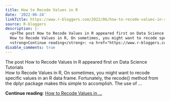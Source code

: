 ```yaml
---
title: How to Recode Values in R
date: '2022-06-24'
linkTitle: https://www.r-bloggers.com/2022/06/how-to-recode-values-in-r/
source: R-bloggers
description: |-
  <p>The post How to Recode Values in R appeared first on Data Science Tutorials<br />
  How to Recode Values in R, On sometimes, you might want to recode specific values in an R data frame. Fortunately, the recode() method from the dplyr package makes this simple to accomplish. The use of ...</p>
  <strong>Continue reading</strong>: <a href="https://www.r-bloggers.com/2022/06/how-to-recode-values-in-r/">How to Recode Values in ...
disable_comments: true
---
```

<p>The post How to Recode Values in R appeared first on Data Science Tutorials<br />
How to Recode Values in R, On sometimes, you might want to recode specific values in an R data frame. Fortunately, the recode() method from the dplyr package makes this simple to accomplish. The use of ...</p>
<strong>Continue reading</strong>: <a href="https://www.r-bloggers.com/2022/06/how-to-recode-values-in-r/">How to Recode Values in ...